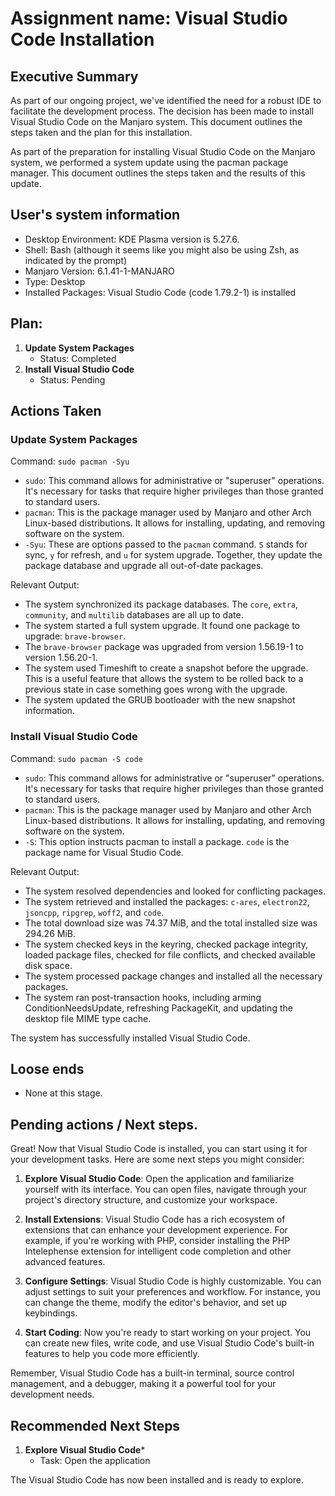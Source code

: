 # Assignment name: Visual Studio Code Installation

## Executive Summary 

As part of our ongoing project, we've identified the need for a robust IDE to facilitate the development process. The decision has been made to install Visual Studio Code on the Manjaro system. This document outlines the steps taken and the plan for this installation.

As part of the preparation for installing Visual Studio Code on the Manjaro system, we performed a system update using the pacman package manager. This document outlines the steps taken and the results of this update.

## User's system information

- Desktop Environment: KDE Plasma version is 5.27.6.
- Shell: Bash (although it seems like you might also be using Zsh, as indicated by the prompt)
- Manjaro Version: 6.1.41-1-MANJARO
- Type: Desktop
- Installed Packages: Visual Studio Code (code 1.79.2-1) is installed

## Plan: 

1. **Update System Packages**
   - Status: Completed
2. **Install Visual Studio Code**
   - Status: Pending

## Actions Taken 

### Update System Packages

Command: `sudo pacman -Syu`

- `sudo`: This command allows for administrative or "superuser" operations. It's necessary for tasks that require higher privileges than those granted to standard users.
- `pacman`: This is the package manager used by Manjaro and other Arch Linux-based distributions. It allows for installing, updating, and removing software on the system.
- `-Syu`: These are options passed to the `pacman` command. `S` stands for sync, `y` for refresh, and `u` for system upgrade. Together, they update the package database and upgrade all out-of-date packages.

Relevant Output:

- The system synchronized its package databases. The `core`, `extra`, `community`, and `multilib` databases are all up to date.
- The system started a full system upgrade. It found one package to upgrade: `brave-browser`.
- The `brave-browser` package was upgraded from version 1.56.19-1 to version 1.56.20-1.
- The system used Timeshift to create a snapshot before the upgrade. This is a useful feature that allows the system to be rolled back to a previous state in case something goes wrong with the upgrade.
- The system updated the GRUB bootloader with the new snapshot information.

### Install Visual Studio Code

Command: `sudo pacman -S code`

- `sudo`: This command allows for administrative or "superuser" operations. It's necessary for tasks that require higher privileges than those granted to standard users.
- `pacman`: This is the package manager used by Manjaro and other Arch Linux-based distributions. It allows for installing, updating, and removing software on the system.
- `-S`: This option instructs pacman to install a package. `code` is the package name for Visual Studio Code.

Relevant Output:

- The system resolved dependencies and looked for conflicting packages.
- The system retrieved and installed the packages: `c-ares`, `electron22`, `jsoncpp`, `ripgrep`, `woff2`, and `code`.
- The total download size was 74.37 MiB, and the total installed size was 294.26 MiB.
- The system checked keys in the keyring, checked package integrity, loaded package files, checked for file conflicts, and checked available disk space.
- The system processed package changes and installed all the necessary packages.
- The system ran post-transaction hooks, including arming ConditionNeedsUpdate, refreshing PackageKit, and updating the desktop file MIME type cache.

The system has successfully installed Visual Studio Code.

## Loose ends

- None at this stage.

## Pending actions  / Next steps.

Great! Now that Visual Studio Code is installed, you can start using it for your development tasks. Here are some next steps you might consider:

1. **Explore Visual Studio Code**: Open the application and familiarize yourself with its interface. You can open files, navigate through your project's directory structure, and customize your workspace.

2. **Install Extensions**: Visual Studio Code has a rich ecosystem of extensions that can enhance your development experience. For example, if you're working with PHP, consider installing the PHP Intelephense extension for intelligent code completion and other advanced features.

3. **Configure Settings**: Visual Studio Code is highly customizable. You can adjust settings to suit your preferences and workflow. For instance, you can change the theme, modify the editor's behavior, and set up keybindings.

4. **Start Coding**: Now you're ready to start working on your project. You can create new files, write code, and use Visual Studio Code's built-in features to help you code more efficiently.

Remember, Visual Studio Code has a built-in terminal, source control management, and a debugger, making it a powerful tool for your development needs.

## Recommended Next Steps 

1. **Explore Visual Studio Code***
   - Task: Open the application

The Visual Studio Code has now been installed and is ready to explore.
